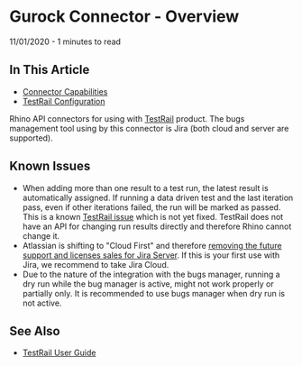 # Gurock Connector - Overview
11/01/2020 - 1 minutes to read

## In This Article
* [Connector Capabilities](./docs/basics/ConnectorCapabilities.md 'ConnectorCapabilities')
* [TestRail Configuration](./docs/basics/TestRailConfiguration.md 'TestRailConfiguration')  

Rhino API connectors for using with [TestRail](https://www.gurock.com/testrail/) product. The bugs management tool using by this connector is Jira (both cloud and server are supported).

## Known Issues
* When adding more than one result to a test run, the latest result is automatically assigned. If running a data driven test and the last iteration pass, even if other iterations failed, the run will be marked as passed. This is a known [TestRail issue](https://discuss.gurock.com/t/test-results-all-steps-failed-but-overall-result-passed-cant-edit/605/2) which is not yet fixed. TestRail does not have an API for changing run results directly and therefore Rhino cannot change it.
* Atlassian is shifting to "Cloud First" and therefore [removing the future support and licenses sales for Jira Server](https://www.atlassian.com/migration/faqs#server). If this is your first use with Jira, we recommend to take Jira Cloud.
* Due to the nature of the integration with the bugs manager, running a dry run while the bug manager is active, might not work properly or partially only. It is recommended to use bugs manager when dry run is not active.

## See Also
* [TestRail User Guide](https://www.gurock.com/testrail/docs/user-guide)